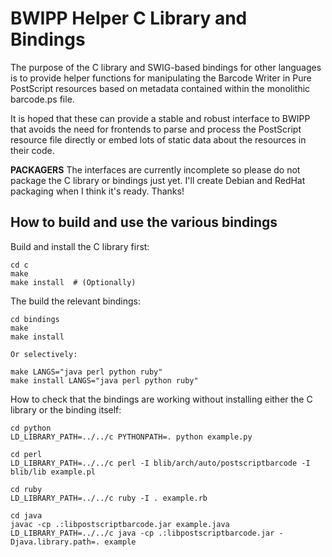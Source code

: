 BWIPP Helper C Library and Bindings
===================================

The purpose of the C library and SWIG-based bindings for other languages is to
provide helper functions for manipulating the Barcode Writer in Pure PostScript
resources based on metadata contained within the monolithic barcode.ps file.

It is hoped that these can provide a stable and robust interface to BWIPP that
avoids the need for frontends to parse and process the PostScript resource file
directly or embed lots of static data about the resources in their code.

**PACKAGERS** The interfaces are currently incomplete so please do not package
the C library or bindings just yet. I'll create Debian and RedHat packaging
when I think it's ready. Thanks!


How to build and use the various bindings
-----------------------------------------

Build and install the C library first:

```
cd c
make
make install  # (Optionally)
```

The build the relevant bindings:

```
cd bindings
make
make install

Or selectively:

make LANGS="java perl python ruby"
make install LANGS="java perl python ruby"
```

How to check that the bindings are working without installing either the C library or the binding itself:

```
cd python
LD_LIBRARY_PATH=../../c PYTHONPATH=. python example.py
```

```
cd perl
LD_LIBRARY_PATH=../../c perl -I blib/arch/auto/postscriptbarcode -I blib/lib example.pl
```

```
cd ruby
LD_LIBRARY_PATH=../../c ruby -I . example.rb
```

```
cd java
javac -cp .:libpostscriptbarcode.jar example.java
LD_LIBRARY_PATH=../../c java -cp .:libpostscriptbarcode.jar -Djava.library.path=. example
```

